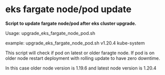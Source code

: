 # eks fargate node/pod update
**Script to update fargate node/pod after eks cluster upgrade.**

Usage: upgrade_eks_fargate_node_pod.sh <latest kubernetes vesion> <eks namespace>
  
example: upgrade_eks_fargate_node_pod.sh v1.20.4 kube-system  
  
  This script will check if pod on latest or older faragte node. If pod is on older node restart deployment with rolling update to have zero downtime.
  
  In this case older node version is 1.19.6 and latest node version is 1.20.4

